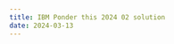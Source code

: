 ```yaml
---
title: IBM Ponder this 2024 02 solution
date: 2024-03-13
---
```

<link rel="stylesheet" href="/Yi-blog/css/styles.css">
    <script src='https://cdnjs.cloudflare.com/ajax/libs/jquery/3.1.1/jquery.min.js' type='text/javascript'/>
    <script src='https://cdnjs.cloudflare.com/ajax/libs/highlight.js/9.9.0/highlight.min.js' type='text/javascript'/>
    <script src='https://cdnjs.cloudflare.com/ajax/libs/showdown/1.6.2/showdown.min.js' type='text/javascript'/>
    <link href='https://cdnjs.cloudflare.com/ajax/libs/highlight.js/9.9.0/styles/default.min.css' id='markdown' rel='stylesheet'/>
    
    <script>
        function loadScript(src){
          return new Promise(function(resolve, reject){
            let script = document.createElement(&#39;script&#39;);
            script.src = src;
            script.onload = () =&gt; resolve(script);
            script.onerror = () =&gt; reject(new Error(`Script load error for ${src}`));
            document.head.append(script);
          });
        }
        loadScript(&quot;https://yjian012.github.io/Yi-blog/js/markdown-highlight-in-blogger.js&quot;).then(script=&gt;loadScript(&quot;https://yjian012.github.io/Yi-blog/js/scripts.js&quot;));
      //https://mxp22.surge.sh/markdown-highlight-in-blogger.js
    </script>
<pre>
Problem description can be found <a href="https://research.ibm.com/haifa/ponderthis/challenges/February2024.html">here</a>. The solution is posted <a href="https://research.ibm.com/haifa/ponderthis/solutions/February2024.html">here</a>.
The first thing to do is, finding the probabilities that A wins a round and B wins a round. The range of the sum of the numbers is [5,59]. There are $total=$4*6*8*10*12*20=460800 combinations in total. Now I just need to find out how many combinations result in each sum, which can be done by repeatedly shifting and adding. Then the counts of combinations for A to win are summed, the same is done for B. The result is countA=114399, countB=230400, so the probability that A wins a round is $p_a$=countA/total, and for B it is $p_b$=countB/total. (For the bonus question, countB=116001.)

Next is a Markov process, with 2n+1 states: $N$ - the neutral state, $A_1$ - A wins one round, $A_2$ - A wins two rounds, ..., $A_n$ - A wins $n$ rounds, and $B_1$ to $B_n$ with similar meanings. The transition matrix is not hard to construct, basically, $A_n$ and $B_n$ results in themselves no matter the result (probability=1), for the other $A_i$s, the probability that it goes to $A_{i+1}$ is $p_a$, that it goes to $B_1$ is $p_b$, to $N$ is $1-p_a-p_b$, similar for $B_i$ and $N$.
The goal is to find out the probability that it ends up at $A_n$ or $B_n$ eventually.

The standard way to solve this type of problem is, to do an eigen decomposition on the matrix, and remove any eigen values that's less than one, then multiply the matricies back to get the probability. The reason is simple: After each round, the new probabilities vector is the old one multiplied by the Markov matrix, and the goal is finding the result after multiplying the matrix for infinite times, i.e. taking limit of the power of the matrix to infinity. With eigen decomposition, the pair of inverse matrices cancel out, only the eigen values are powered, and any eigen values that are less than one become zero when the power is taken to infinity.

By doing that, the solution to the first question is easy to find, which is about 0.000167566680157.

The bonus question, though, cannot be solved with this technique. The reason is that there is not enough numerical precision. The method above gives nonsensical results like probability larger than 1, and sum of the probabilities has an order of magnitude $10^{-17}$. It started to break down at around $n=26$, let alone when $n=300$. What should I do, then?

I thought, the reason for the eigen decomposition is to find out the limit of the power of the matrix, but what if I just power the matrix itself and see how that goes? Numerical precision might still be an issue, but it was worth a try.
The naive matrix powering algorithm that repeatedly muliplies the matrix is too slow. The efficient matrix powering algorithm has $O(\log(n))$ complexity, where $n$ is the power. Since I just need to take the limit to infinity, I simply repeatedly squared the matrix. After $n$ squares, the transition matrix $M$ is raised to $M^{2^n}$.
After 65 square operations, the result $p=prA/(prA+prB)$ converges to 0.01525753293679526. But the numerical error still appears, because $prA+prB=2.861639890862583e-163$ instead of 1. I wasn't sure if this invalidates the result. Maybe I can normalize the sum every time after I square it, so that it remains to be a Markov matrix, I thought. And this time, it converged to $p=0.01525753293679551$ after 603 iterations. Using "long double" type in python doesn't change the result by much.

At this point I believed that the result is accurate enough, so I submitted it. Then I got a reply from Ponder This, which informed me that there was a formula of the exact solution. So I took another look and figured it out!

A typical approach to find the final state probabilities is, finding a martingale. A martingale, as I understand it, is like a conserved quantity in physics. In physics, when we want to know the final state of an object, sometimes we don't need to know the dynamics at every moment in the process. Instead, we just need to use the conservation laws, which states that certain quantities must remain the same in the initial state and the final state, which provides a shortcut to the calculation. A martingale in a stochastic process is a conservation of expectation. If the expectation of a quantity doesn't change after one step in the process, then the expectation in the beginning must be the same of that in the end, which makes it very suitable for solving final probabilities.

We may rewrite this problem as a random walk problem. Let's use point 0 to represent the neutral state, and negative points to represent $A_i$, positive points for $B_i$. We start from point 0, and if we roll an A, we move to -1, and if we roll a B, we move to 1, and we stay at 0 if we roll a draw. At any positive (B) point except the last one which is the absorbing state, if we roll an A, we go straight to -1, and if we roll a B, we move to the right by 1, and a draw moves us to 0. Similar for negative points. At the absorbing states, we don't move.

I wasn't able to find a martingale in this model, because the distance that we travel depends on where we are, so the expectation of our location can't be conserved. But then I thought, the expectation of the location depends on both the probability and the distance. The probabilities are fixed, but I'm free to change the distances anyway I want!
Now, if I want the expectation to be conserved, the expectation of the change in the location at any point must be zero. Let the coordinate of $A_1,A_2,\dots,A_n$ be $-a_1,-a_2,\dots,-a_n$ respectively, and similar for $B_i$. Denote $p_a,p_b,p_n$ for the probability that $A$ wins the round, $B$ wins, and a draw respectively. The expectation after one step from point 0 is $p_a(-a_1)+0+p_b(b_1)$ which must equal zero. At $A_1$, the expectation of the displacement after one step is $p_a(a_1-a_2)+p_na_1+p_b(a_1+b_1)$ which again must be zero. Similarly we get $p_a(a_{i-1}-a_i)+p_na_{i-1}+p_b(a_{i-1}+b_1)=0$. To get the equations for $B_i$, simply exchange $a_i$ and $b_i$, $p_a$ and $p_b$. At the two end points $-a_n$ and $b_n$, we never move, so it's guaranteed that the expectation doesn't change. Now, our coordinate is a martingale, because no matter where we are, the expectation of our coordinate after one step is always the same. Which means, if we start from 0, the expectation of our coordinate after infinite steps is still 0. Since we must be either at $-a_n$ with probability $prA$ or at $b_n$ with probability $prB$, we must have $prA\cdot(-a_n)+prB\cdot b_n=0$. Now we just need to find the coordinates of the two end points, which can be solved by solving the recursive equations.

The only constraint on $a_1$ and $b_1$ is the equation at point 0. So, as long as $a_1:b_1=p_b:p_a$, we can scale them by any constant. For simplicity, let's set $a_1=p_b, b_1=p_a$. With $p_a+p_b+p_n=1$, we can simplify the equations to $p_aa_i=a_{i-1}+p_ap_b$.
Let $D_i=a_i-a_{i-1}$, so we have $p_aD_i=D_{i-1}$.
$D_i=\frac{D_1}{p_a^{i-1}}$.
Here we define $D_1=a_1=p_b$. We then have $D_i=\frac{p_b}{p_a^{i-1}}$.
Summing it up,
$$a_n=\sum_{i=1}^n D_i = p_b\frac{\frac{1}{p_a^{n}}-1}{\frac{1}{p_a}-1}$$
The final result, the probability that $A$ first wins $n$ consecutive rounds, is
$$prA=\frac{b_n}{a_n+b_n}$$
$$=\frac{1}{\frac{a_n}{b_n}+1}$$
$$=\frac{1}{\frac{p_b}{p_a}\frac{\frac{1}{p_a^n}-1}{\frac{1}{p_a}-1}\frac{\frac{1}{p_b}-1}{\frac{1}{p_b^n}-1} +1}$$
$$=\frac{1}{\frac{1-p_b}{1-p_a}\frac{\frac{1}{p_a^n}-1}{\frac{1}{p_b^n}-1} +1}$$
Plugging in $p_a,p_b,n$, we get the result.
